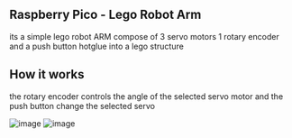 ## Raspberry Pico - Lego Robot Arm 

its a simple lego robot ARM compose of 3 servo motors 1 rotary encoder and a push button hotglue into a lego structure 

## How it works 

the rotary encoder controls the angle of the selected servo motor and the push button change the selected servo 

![image](https://user-images.githubusercontent.com/3594012/216790049-a1995f7e-3c3b-4f5c-9189-209470e96596.png)
![image](https://user-images.githubusercontent.com/3594012/216790052-5a4d019c-5b9f-403e-8f7d-4dc8899d7c7c.png)
